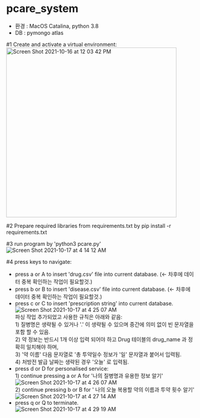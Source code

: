 # pcare_system

* 환경 : MacOS Catalina, python 3.8
* DB : pymongo atlas

#1 Create and activate a virtual environment: <br>
<img width="453" alt="Screen Shot 2021-10-16 at 12 03 42 PM" src="https://user-images.githubusercontent.com/67300266/137571377-aed3ee82-ef4b-4036-aa25-b0672b385f31.png">

#2 Prepare required libraries from requirements.txt by pip install -r requirements.txt <br>

#3 run program by 'python3 pcare.py' <br>
![Screen Shot 2021-10-17 at 4 14 12 AM](https://user-images.githubusercontent.com/67300266/137599549-a688b580-d5e4-46f6-a59a-0d7afcf9d5c8.png)

#4 press keys to navigate:
- press a or A to insert 'drug.csv' file into current database. (<- 차후에 데이터 중복 확인하는 작업이 필요할것.)
- press b or B to insert 'disease.csv' file into current database. (<- 차후에 데이터 중복 확인하는 작업이 필요할것.)
- press c or C to insert 'prescription string' into current database. <br>
![Screen Shot 2021-10-17 at 4 25 07 AM](https://user-images.githubusercontent.com/67300266/137599812-f8652e6e-e32c-4417-af8f-c154240cd271.png)
<br> 파싱 작업 추가되었고 사용한 규칙은 아래와 같음: 
<br> 1) 질병명은 생략될 수 있거나 '.' 이 생략될 수 있으며 중간에 의미 없이 빈 문자열을 포함 할 수 있음.
<br> 2) 약 정보는 반드시 1개 이상 입력 되어야 하고 Drug 테이블의 drug_name 과 정확히 일치해야 하며,
<br> 3) '약 이름' 다음 문자열로 '총 투약일수 정보가 '일' 문자열과 붙어서 입력됨.
<br> 4) 처방전 발급 날짜는 생략된 경우 '오늘' 로 입력됨.
- press d or D for personalised service:
<br> 1) continue pressing a or A for '나의 질병명과 유용한 정보 알기' <br>
![Screen Shot 2021-10-17 at 4 26 07 AM](https://user-images.githubusercontent.com/67300266/137599836-8150e4a3-ace3-4159-b6f2-7af82ec39b58.png)
<br> 2) continue pressing b or B for ' 나의 오늘 복용할 약의 이름과 투약 횟수 알기'
![Screen Shot 2021-10-17 at 4 27 14 AM](https://user-images.githubusercontent.com/67300266/137599857-6a7135c0-d528-46a9-9d87-4c7860b6017c.png)
- press q or Q to terminate. <br>
![Screen Shot 2021-10-17 at 4 29 19 AM](https://user-images.githubusercontent.com/67300266/137599920-657bc4da-118a-4a72-9eb0-1c2eb2547ecb.png)
